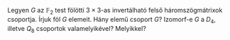 Legyen $G$ az $\mathbb{F}_2$ test fölötti $3×3$-as invertálható felső háromszögmátrixok csoportja. Írjuk föl $G$ elemeit. Hány elemű csoport $G$? Izomorf-e $G$ a $D_4$, illetve $Q_8$ csoportok valamelyikével? Melyikkel?